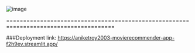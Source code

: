 ![image](https://user-images.githubusercontent.com/73846184/228350631-73c9c0aa-084f-400d-acd3-ceb6dc06b469.png)

======================================================================================

###Deployment link: https://aniketroy2003-movierecommender-app-f2h9ev.streamlit.app/
